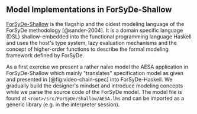 ## Model Implementations in ForSyDe-Shallow

[ForSyDe-Shallow](https://forsyde.github.io/forsyde-shallow/) is the
flagship and the oldest modeling language of the ForSyDe methodology
[@sander-2004]. It is a domain specific language (DSL)
shallow-embedded into the functional programming language Haskell and
uses the host's type system, lazy evaluation mechanisms and the
concept of higher-order functions to describe the formal modeling
framework defined by ForSyDe.

As a first exercise we present a rather naïve model the AESA
application in ForSyDe-Shallow which mainly "translates" specification
model as given and presented in [@fig:video-chain-spec] into
ForSyDe-Haskell. We gradually build the designer's mindset and
introduce modeling concepts while we parse the source code of the
ForSyDe model. The model file is found at
`<root>/src/ForSyDe/Shallow/AESA.lhs` and can be imported as a generic
library (e.g. in the interpreter session).

